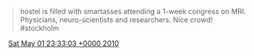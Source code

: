 > hostel is filled with smartasses attending a 1\-week congress on MRI\. Physicians, neuro\-scientists and researchers\. Nice crowd\!  \#stockholm

<img src="../../media/tweet.ico" width="12" /> [Sat May 01 23:33:03 +0000 2010](https://twitter.com/DromerDenker/status/13214098027)